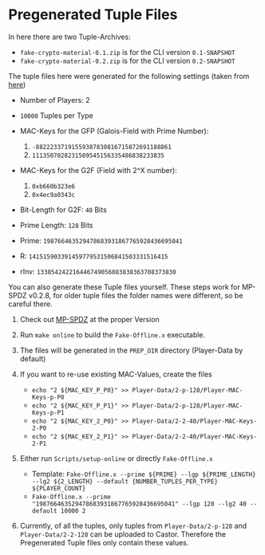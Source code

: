 # Pregenerated Tuple Files

In here there are two Tuple-Archives:

*   `fake-crypto-material-0.1.zip` is for the CLI version `0.1-SNAPSHOT`
*   `fake-crypto-material-0.2.zip` is for the CLI version `0.2-SNAPSHOT`

The tuple files here were generated for the following settings (taken from [here](https://github.com/carbynestack/carbynestack/blob/756a5c5882aa95292b21acabfcbb13230372db41/helmfile.d/0200.amphora.yaml))

*   Number of Players: 2

*   `10000` Tuples per Type

*   MAC-Keys for the GFP (Galois-Field with Prime Number):
    1.  `-88222337191559387830816715872691188861`
    2.  `1113507028231509545156335486838233835`

*   MAC-Keys for the G2F (Field with 2^X number):
    1.  `0xb660b323e6`
    2.  `0x4ec9a0343c`

*   Bit-Length for G2F: `40` Bits

*   Prime Length: `128` Bits

*   Prime: `198766463529478683931867765928436695041`

*   R: `141515903391459779531506841503331516415`

*   rInv: `133854242216446749056083838363708373830`

You can also generate these Tuple files yourself.
These steps work for MP-SPDZ v0.2.8, for older tuple files the folder names were different, so be careful there.

1.  Check out [MP-SPDZ](https://github.com/data61/MP-SPDZ) at the proper Version

2.  Run `make online` to build the `Fake-Offline.x` executable.

3.  The files will be generated in the `PREP_DIR` directory (Player-Data by default)

4.  If you want to re-use existing MAC-Values, create the files
    *   `echo "2 ${MAC_KEY_P_P0}" >> Player-Data/2-p-128/Player-MAC-Keys-p-P0`
    *   `echo "2 ${MAC_KEY_P_P1}" >> Player-Data/2-p-128/Player-MAC-Keys-p-P1`
    *   `echo "2 ${MAC_KEY_2_P0}" >> Player-Data/2-2-40/Player-MAC-Keys-2-P0`
    *   `echo "2 ${MAC_KEY_2_P1}" >> Player-Data/2-2-40/Player-MAC-Keys-2-P1 `

5.  Either run `Scripts/setup-online` or directly `Fake-Offline.x`
    *   Template: `Fake-Offline.x --prime ${PRIME} --lgp ${PRIME_LENGTH} --lg2 ${2_LENGTH} --default {NUMBER_TUPLES_PER_TYPE} ${PLAYER_COUNT}`
    *   `Fake-Offline.x --prime "198766463529478683931867765928436695041" --lgp 128 --lg2 40 --default 10000 2`

6.  Currently, of all the tuples, only tuples from `Player-Data/2-p-128` and `Player-Data/2-2-128` can be uploaded to Castor. Therefore the Pregenerated Tuple files only contain these values.
